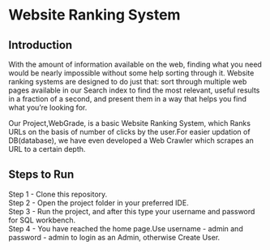 # Website Ranking System

## Introduction

With the amount of information available on the web, finding what you need would be nearly impossible without some help sorting through it. Website ranking systems are designed to do just that: sort through multiple web pages available in our Search index to find the most relevant, useful results in a fraction of a second, and present them in a way that helps you find what you’re looking for.

Our Project,WebGrade, is a basic Website Ranking System, which Ranks URLs on the basis of number of clicks by the user.For easier updation of DB(database), we have even developed a Web Crawler which scrapes an URL to a certain depth.

## Steps to Run 

Step 1 - Clone this repository.<br>
Step 2 - Open the project folder in your preferred IDE.<br>
Step 3 - Run the project, and after this  type your username and password for SQL workbench.<br>
Step 4 - You  have reached the home page.Use username - admin and password - admin to login as an Admin, otherwise Create User.<br>




